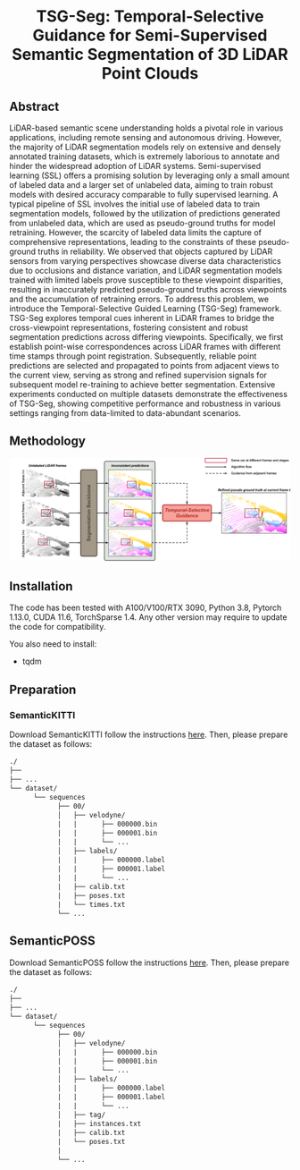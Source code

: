 <h1 align="center">TSG-Seg: Temporal-Selective Guidance for Semi-Supervised Semantic Segmentation of 3D LiDAR Point Clouds
</h1>


## Abstract
LiDAR-based semantic scene understanding holds a pivotal role in various applications, including remote sensing and autonomous driving. However, the majority of LiDAR segmentation models rely on extensive and densely annotated training datasets, which is extremely laborious to annotate and hinder the widespread adoption of LiDAR systems. Semi-supervised learning (SSL) offers a promising solution by leveraging only a small amount of labeled data and a larger set of unlabeled data, aiming to train robust models with desired accuracy comparable to fully supervised learning. A typical pipeline of SSL involves the initial use of labeled data to train segmentation models, followed by the utilization of predictions generated from unlabeled data, which are used as pseudo-ground truths for model retraining. However, the scarcity of labeled data limits the capture of comprehensive representations, leading to the constraints of these pseudo-ground truths in reliability. We observed that objects captured by LiDAR sensors from varying perspectives showcase diverse data characteristics due to occlusions and distance variation, and LiDAR segmentation models trained with limited labels prove susceptible to these viewpoint disparities, resulting in inaccurately predicted pseudo-ground truths across viewpoints and the accumulation of retraining errors. To address this problem, we introduce the Temporal-Selective Guided Learning (TSG-Seg) framework. TSG-Seg explores temporal cues inherent in LiDAR frames to bridge the cross-viewpoint representations, fostering consistent and robust segmentation predictions across differing viewpoints. Specifically, we first establish point-wise correspondences across LiDAR frames with different time stamps through point registration. Subsequently, reliable point predictions are selected and propagated to points from adjacent views to the current view, serving as strong and refined supervision signals for subsequent model re-training to achieve better segmentation. Extensive experiments conducted on multiple datasets demonstrate the effectiveness of TSG-Seg, showing competitive performance and robustness in various settings ranging from data-limited to data-abundant scenarios.
## Methodology
![overall pipeline figure](./figs/overall_framework.png "pipeline")


## Installation
The code has been tested with A100/V100/RTX 3090, Python 3.8, Pytorch 1.13.0, CUDA 11.6, TorchSparse 1.4.
Any other version may require to update the code for compatibility.

You also need to install:
- tqdm

## Preparation
### SemanticKITTI
Download SemanticKITTI follow the instructions [here](http://www.semantic-kitti.org). Then, please prepare the dataset as follows:
```
./
├── 
├── ...
└── dataset/
      └── sequences
            ├── 00/           
            │   ├── velodyne/	
            |   |	   ├── 000000.bin
            |   |	   ├── 000001.bin
            |   |	   └── ...
            │   ├── labels/ 
            |   |      ├── 000000.label
            |   |      ├── 000001.label
            |   |      └── ...
            |   ├── calib.txt
            |   ├── poses.txt
            |   └── times.txt
            └── ...
```
## SemanticPOSS
Download SemanticPOSS follow the instructions [here](http://www.poss.pku.edu.cn/semanticposs.html). Then, please prepare the dataset as follows:
```
./
├── 
├── ...
└── dataset/
      └── sequences
            ├── 00/           
            │   ├── velodyne/	
            |   |	   ├── 000000.bin
            |   |	   ├── 000001.bin
            |   |	   └── ...
            │   ├── labels/ 
            |   |      ├── 000000.label
            |   |      ├── 000001.label
            |   |      └── ...
            │   ├── tag/     
            |   ├── instances.txt
            |   ├── calib.txt
            |   └── poses.txt
            |   
            └── ...
```
